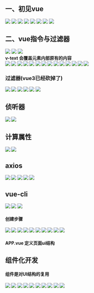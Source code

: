 ## 一、初见vue
![](./vueImg/1.jpg)
![](./vueImg/2.jpg)
![](./vueImg/3.jpg)
![](./vueImg/4.jpg)
![](./vueImg/5.jpg)
![](./vueImg/6.jpg)
![](./vueImg/7.jpg)
![](./vueImg/8.jpg)
## 二、vue指令与过滤器
![](./vueImg/9.jpg)
![](./vueImg/10.jpg)
![](./vueImg/11.jpg)<br>
<b>v-text 会覆盖元素内部原有的内容<br>
![](./vueImg/12.jpg)
![](./vueImg/13.jpg)
![](./vueImg/14.jpg)
![](./vueImg/15.jpg)
![](./vueImg/16.jpg)
![](./vueImg/17.jpg)
![](./vueImg/18.jpg)
![](./vueImg/19.jpg)
![](./vueImg/20.jpg)
![](./vueImg/21.jpg)
![](./vueImg/22.jpg)
![](./vueImg/23.jpg)
![](./vueImg/24.jpg)
![](./vueImg/25.jpg)
### 过滤器(vue3已经砍掉了)
![](./vueImg/26.jpg)
![](./vueImg/27.jpg)
![](./vueImg/28.jpg)
![](./vueImg/29.jpg)
![](./vueImg/30.jpg)
![](./vueImg/31.jpg)
## 侦听器
![](./vueImg/32.jpg)
![](./vueImg/33.jpg)
## 计算属性
![](./vueImg/34.jpg)
![](./vueImg/35.jpg)
## axios
![](./vueImg/36.jpg)
![](./vueImg/37.jpg)
![](./vueImg/38.jpg)
![](./vueImg/39.jpg)
![](./vueImg/40.jpg)
## vue-cli
![](./vueImg/41.jpg)
![](./vueImg/42.jpg)
![](./vueImg/43.jpg)
#### 创建步骤
![](./vueImg/44.jpg)
![](./vueImg/45.jpg)
![](./vueImg/46.jpg)
![](./vueImg/47.jpg)
![](./vueImg/48.jpg)
![](./vueImg/49.jpg)
![](./vueImg/51.jpg)
![](./vueImg/50.jpg)
![](./vueImg/52.jpg)
![](./vueImg/53.jpg)
#### APP.vue 定义页面ui结构
## 组件化开发
#### 组件是对UI结构的复用
![](./vueImg/54.jpg)
![](./vueImg/55.jpg)
![](./vueImg/56.jpg)
![](./vueImg/57.jpg)
![](./vueImg/58.jpg)
![](./vueImg/59.jpg)
![](./vueImg/60.jpg)
![](./vueImg/61.jpg)
![](./vueImg/62.jpg)
![](./vueImg/63.jpg)
 